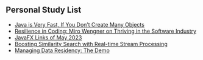 ## Personal Study List
<!-- BLOG-POST-LIST:START -->
- [Java is Very Fast, If You Don’t Create Many Objects](https://foojay.io/today/java-is-very-fast/)
- [Resilience in Coding: Miro Wengner on Thriving in the Software Industry](https://foojay.io/today/resilience-in-coding-miro-wengner-on-thriving-in-the-software-industry/)
- [JavaFX Links of May 2023](https://foojay.io/today/javafx-links-of-may-2023/)
- [Boosting Similarity Search with Real-time Stream Processing](https://foojay.io/today/boosting-similarity-search-with-real-time-stream-processing/)
- [Managing Data Residency: The Demo](https://foojay.io/today/managing-data-residency-the-demo/)
<!-- BLOG-POST-LIST:END -->  
